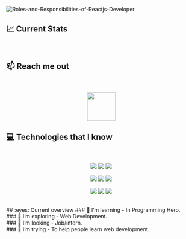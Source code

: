 ![Roles-and-Responsibilities-of-Reactjs-Developer](https://github.com/Juwelrana434/Juwelrana434/assets/155098084/06cf342a-32c4-4feb-ac49-3c90b2a9b44c)


## :chart_with_upwards_trend: Current Stats
<br />

## :mailbox: Reach me out
<br />
<p align="center"><a href="https://www.linkedin.com/in/md-juwel-rana-a86781294"><img height="75" src="https://upload.wikimedia.org/wikipedia/commons/8/81/LinkedIn_icon.svg"></a>
<br />
  
## :computer: Technologies that I know
<br>
<p align="center">
<img src="https://github.com/mir-hussain/mir-hussain/blob/main/images/icons/HTML.png"/>
<img src="https://github.com/mir-hussain/mir-hussain/blob/main/images/icons/css.png"/>
<img src="https://github.com/mir-hussain/mir-hussain/blob/main/images/icons/JavaScript.png"/>


</p>
<p align="center">
<img src="https://github.com/mir-hussain/mir-hussain/blob/main/images/icons/react.png"/>

<img src="https://github.com/mir-hussain/mir-hussain/blob/main/images/icons/tailwind.png"/>

<img src="https://github.com/mir-hussain/mir-hussain/blob/main/images/icons/firebase.png"/>
</p>
<p align="center">
<img src="https://github.com/mir-hussain/mir-hussain/blob/main/images/icons/node.png"/>
<img src="https://github.com/mir-hussain/mir-hussain/blob/main/images/icons/express.png"/>
<img src="https://github.com/mir-hussain/mir-hussain/blob/main/images/icons/mongo.png"/>
</p><br/>
## :eyes: Current overview
<!-- <div align="left">
<a href="https://app.daily.dev/mir"><img align="right" src="https://github.com/mir-hussain/mir-hussain/blob/main/devcard.svg" width="200" alt="Mir Hussain's Dev Card"/></a>
</div> -->
### 🔭 I’m learning - In Programming Hero. <br/>
### 🌱 I’m exploring - Web Development. <br/>
### 👯 I’m looking - Job/intern. <br/>
### 🤔 I’m trying - To help people learn web development. 

<br />

<!-- BLOG-POST-LIST:END -->
